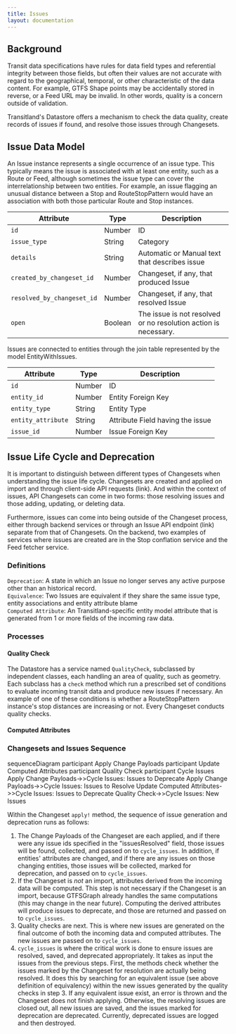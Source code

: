 ```yaml
---
title: Issues
layout: documentation
---
```


<script src="https://cdn.rawgit.com/knsv/mermaid/0.3.5/dist/mermaid.full.js"></script>

## Background

Transit data specifications have rules for data field types and referential integrity between those fields,
but often their values are not accurate with regard to the geographical, temporal, or other characteristic of the data content. For example, GTFS Shape points may be accidentally stored in reverse, or a Feed URL may be invalid. In other words, quality is
a concern outside of validation.


Transitland's Datastore offers a mechanism to check the data quality, create records of issues if found, and resolve those issues through Changesets.


## Issue Data Model

An Issue instance represents a single occurrence of an issue type. This typically means the issue is
associated with at least one entity, such as a Route or Feed, although sometimes the issue type can cover the interrelationship
between two entities. For example, an issue flagging an unusual distance between a Stop and RouteStopPattern would have an association with both those particular Route and Stop instances.

| Attribute | Type | Description |
|-----------|------|---------|
| `id`      | Number | ID |
| `issue_type` | String | Category |
| `details` | String | Automatic or Manual text that describes issue |
| `created_by_changeset_id` | Number | Changeset, if any, that produced Issue |
| `resolved_by_changeset_id` | Number | Changeset, if any, that resolved Issue |
| `open` | Boolean | The issue is not resolved or no resolution action is necessary. |

Issues are connected to entities through the join table represented by the model EntityWithIssues.

| Attribute | Type | Description |
|-----------|------|---------|
| `id`      | Number | ID |
| `entity_id` | Number | Entity Foreign Key |
| `entity_type` | String | Entity Type |
| `entity_attribute` | String | Attribute Field having the issue |
| `issue_id` | Number | Issue Foreign Key |

## Issue Life Cycle and Deprecation
It is important to distinguish between different types of Changesets when understanding the issue life cycle.
Changesets are created and applied on import and through client-side API requests (link). And within the context of
issues, API Changesets can come in two forms: those resolving issues and those adding, updating, or deleting data.

Furthermore, issues can come into being outside of the Changeset process, either through backend services or
through an Issue API endpoint (link) separate from that of Changesets. On the backend, two examples of services where issues are created are in the Stop conflation service and the Feed fetcher service.

### Definitions
`Deprecation`: A state in which an Issue no longer serves any active purpose other than an historical record.  
`Equivalence`: Two Issues are equivalent if they share the same issue type, entity associations and entity attribute blame  
`Computed Attribute`: An Transitland-specific entity model attribute that is generated from 1 or more fields of the incoming raw data.  

### Processes

#### Quality Check
The Datastore has a service named `QualityCheck`, subclassed by independent classes, each handling an area of quality, such as geometry. Each subclass has a `check` method which run a prescribed set of conditions to evaluate
incoming transit data and produce new issues if necessary. An example of one of these conditions is whether a RouteStopPattern
instance's stop distances are increasing or not. Every Changeset conducts quality checks.

#### Computed Attributes


### Changesets and Issues Sequence

<div class="mermaid">
sequenceDiagram
    participant Apply Change Payloads
    participant Update Computed Attributes
    participant Quality Check
    participant Cycle Issues
    Apply Change Payloads->>Cycle Issues: Issues to Deprecate
    Apply Change Payloads->>Cycle Issues: Issues to Resolve
    Update Computed Attributes->>Cycle Issues: Issues to Deprecate
    Quality Check->>Cycle Issues: New Issues
</div>

Within the Changeset `apply!` method, the sequence of issue generation and deprecation runs as follows:

1.  The Change Payloads of the Changeset are each applied, and if there were any issue ids specified in the "issuesResolved"
field, those issues will be found, collected, and passed on to `cycle_issues`. In addition, if entities' attributes are changed,
and if there are any issues on those changing entities, those issues will be collected, marked for deprecation, and passed on to `cycle_issues`.
2.  If the Changeset is *not* an import, attributes derived from the incoming data will be computed. This step is not necessary if the Changeset is an import, because GTFSGraph already handles the same computations (this may change in the near future).
Computing the derived attributes will produce issues to deprecate, and those are returned and passed on to `cycle_issues`.  
3.  Quality checks are next. This is where new issues are generated on the final outcome of both the incoming data and computed attributes. The new issues are passed on to `cycle_issues`.
4.  `cycle_issues` is where the critical work is done to ensure issues are resolved, saved, and deprecated appropriately. It takes as input the issues from the previous steps. First, the methods check whether the issues marked by the Changeset for resolution are actually being resolved. It does this by searching for an equivalent issue (see above definition of equivalency) within the new issues generated by the quality checks in step 3. If any equivalent issue exist, an error is thrown and the Changeset does not finish applying. Otherwise, the resolving issues are closed out, all new issues are saved, and the issues marked for deprecation are deprecated. Currently, deprecated issues are logged and then destroyed.
